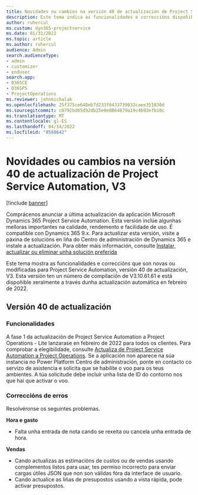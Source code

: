 ```yaml
---
title: Novidades ou cambios na versión 40 de actualización de Project Service Automation, V3
description: Este tema indica as funcionalidades e correccións dispoñibles na versión 40 de actualización de Microsoft Dynamics 365 Project Service Automation, V3.
author: ruhercul
ms.custom: dyn365-projectservice
ms.date: 01/31/2022
ms.topic: article
ms.author: ruhercul
audience: Admin
search.audienceType:
- admin
- customizer
- enduser
search.app:
- D365CE
- D365PS
- ProjectOperations
ms.reviewer: johnmichalak
ms.openlocfilehash: 25f375ce648eb7d233f6433739832caee351830d
ms.sourcegitcommit: c0792bd65d92db25e0e8864879a19c4b93efb10c
ms.translationtype: MT
ms.contentlocale: gl-ES
ms.lasthandoff: 04/14/2022
ms.locfileid: "8588642"
---
```

# <a name="whats-new-or-changed-in-project-service-automation-update-release-40-v3"></a>Novidades ou cambios na versión 40 de actualización de Project Service Automation, V3

[!include [banner](../includes/psa-now-project-operations.md)]

Comprácenos anunciar a última actualización da aplicación Microsoft Dynamics 365 Project Service Automation. Esta versión inclúe algunhas melloras importantes na calidade, rendemento e facilidade de uso. É compatible con Dynamics 365 9.x. Para actualizar esta versión, visite a páxina de solucións en liña do Centro de administración de Dynamics 365 e instale a actualización. Para obter máis información, consulte [Instalar, actualizar ou eliminar unha solución preferida](/power-platform/admin/install-remove-preferred-solution)

Este tema mostra as funcionalidades e correccións que son novas ou modificadas para Project Service Automation, versión 40 de actualización, V3. Esta versión ten un número de compilación de V3.10.61.61 e está dispoñible xeralmente a través dunha actualización automática en febreiro de 2022.

## <a name="update-release-40"></a>Versión 40 de actualización

### <a name="features"></a>Funcionalidades
A fase 1 da actualización de Project Service Automation a Project Operations - Lite lanzarase en febreiro de 2022 para todos os clientes. Para comprobar a elegibilidade, consulte [Actualiza de Project Service Automation a Project Operations](upgrade-project-operations-non-stocked.md). Se a aplicación non aparece na súa instancia no Power Platform Centro de administración, ponte en contacto co servizo de asistencia e solicita que se habilite o voo para os teus ambientes. A túa solicitude debe incluír unha lista de ID do contorno nos que hai que activar o voo.

### <a name="bug-fixes"></a>Correccións de erros

Resolvéronse os seguintes problemas.

**Hora e gasto**
- Falta unha entrada de nota cando se rexeita ou cancela unha entrada de hora. 

**Vendas**

- Cando actualizas as estimacións de custos ou de vendas usando complementos listos para usar, tes permiso incorrecto para enviar cargas útiles JSON que non son válidas fóra da interface de usuario.
- Cando actualice as liñas de presupostos usando a vista rápida, pode activar presupostos.
